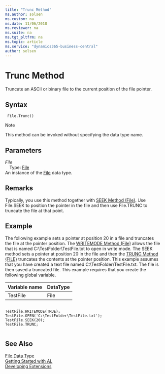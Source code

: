 ```yaml
---
title: "Trunc Method"
ms.author: solsen
ms.custom: na
ms.date: 11/06/2018
ms.reviewer: na
ms.suite: na
ms.tgt_pltfrm: na
ms.topic: article
ms.service: "dynamics365-business-central"
author: solsen
---
```

[//]: # (START>DO_NOT_EDIT)
[//]: # (IMPORTANT:Do not edit any of the content between here and the END>DO_NOT_EDIT.)
[//]: # (Any modifications should be made in the .xml files in the ModernDev repo.)
# Trunc Method
Truncate an ASCII or binary file to the current position of the file pointer.

## Syntax
```
 File.Trunc()
```
> [!NOTE]  
> This method can be invoked without specifying the data type name.  

## Parameters
*File*  
&emsp;Type: [File](file-data-type.md)  
An instance of the [File](file-data-type.md) data type.  


[//]: # (IMPORTANT: END>DO_NOT_EDIT)

## Remarks  
 Typically, you use this method together with [SEEK Method \(File\)](../../methods/devenv-seek-method-file.md). Use File.SEEK to position the pointer in the file and then use File.TRUNC to truncate the file at that point.  
  
## Example  
 The following example sets a pointer at position 20 in a file and truncates the file at the pointer position. The [WRITEMODE Method \(File\)](../../methods/devenv-writemode-method-file.md) allows the file that is named C:\\TestFolder\\TestFile.txt to open in write mode. The SEEK method sets a pointer at position 20 in the file and then the [TRUNC Method \(FILE\)](../../methods/devenv-trunc-method-file.md) truncates the contents at the pointer position. This example assumes that you have created a text file named C:\\TestFolder\\TestFile.txt. The file is then saved a truncated file. This example requires that you create the following global variable.  
  
|Variable name|DataType|  
|-------------------|--------------|  
|TestFile|File|  
  
```  
  
TestFile.WRITEMODE(TRUE);  
TestFile.OPEN('C:\TestFolder\TestFile.txt');  
TestFile.SEEK(20);  
TestFile.TRUNC;  
  
```  
  

## See Also
[File Data Type](file-data-type.md)  
[Getting Started with AL](../../devenv-get-started.md)  
[Developing Extensions](../../devenv-dev-overview.md)